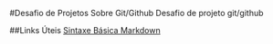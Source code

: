#Desafio de Projetos  Sobre Git/Github
Desafio de projeto git/github

##Links Úteis
[Sintaxe Básica Markdown](https://www.markdownguide.org/getting-started/)
